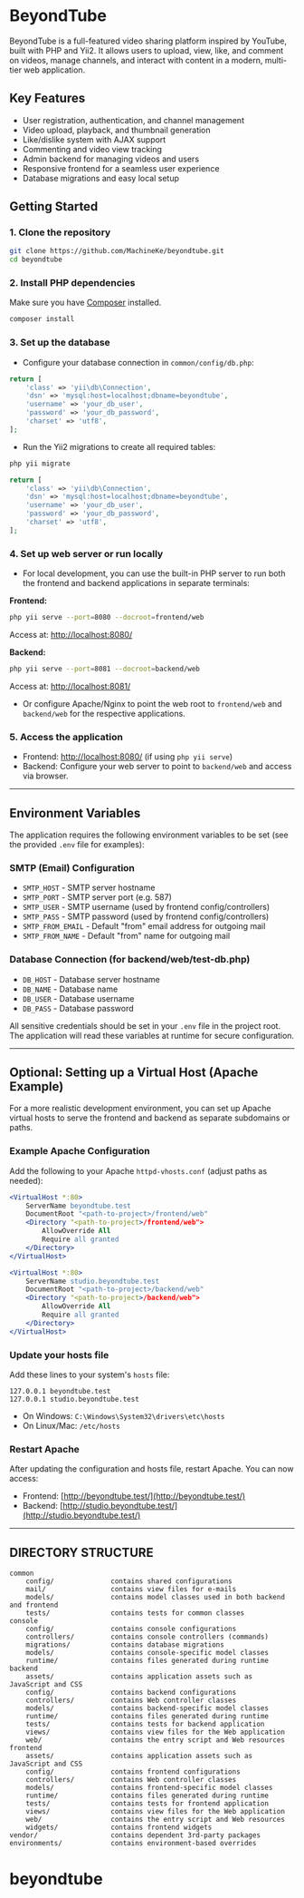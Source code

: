 # BeyondTube

BeyondTube is a full-featured video sharing platform inspired by YouTube, built with PHP and Yii2. It allows users to upload, view, like, and comment on videos, manage channels, and interact with content in a modern, multi-tier web application.

## Key Features

- User registration, authentication, and channel management
- Video upload, playback, and thumbnail generation
- Like/dislike system with AJAX support
- Commenting and video view tracking
- Admin backend for managing videos and users
- Responsive frontend for a seamless user experience
- Database migrations and easy local setup

## Getting Started

### 1. Clone the repository

```bash
git clone https://github.com/MachineKe/beyondtube.git
cd beyondtube
```

### 2. Install PHP dependencies

Make sure you have [Composer](https://getcomposer.org/) installed.

```bash
composer install
```

### 3. Set up the database

- Configure your database connection in `common/config/db.php`:

```php
return [
    'class' => 'yii\db\Connection',
    'dsn' => 'mysql:host=localhost;dbname=beyondtube',
    'username' => 'your_db_user',
    'password' => 'your_db_password',
    'charset' => 'utf8',
];
```

- Run the Yii2 migrations to create all required tables:

```bash
php yii migrate
```

```php
return [
    'class' => 'yii\db\Connection',
    'dsn' => 'mysql:host=localhost;dbname=beyondtube',
    'username' => 'your_db_user',
    'password' => 'your_db_password',
    'charset' => 'utf8',
];
```

### 4. Set up web server or run locally

- For local development, you can use the built-in PHP server to run both the frontend and backend applications in separate terminals:

**Frontend:**
```bash
php yii serve --port=8080 --docroot=frontend/web
```
Access at: [http://localhost:8080/](http://localhost:8080/)

**Backend:**
```bash
php yii serve --port=8081 --docroot=backend/web
```
Access at: [http://localhost:8081/](http://localhost:8081/)

- Or configure Apache/Nginx to point the web root to `frontend/web` and `backend/web` for the respective applications.

### 5. Access the application

- Frontend: [http://localhost:8080/](http://localhost:8080/) (if using `php yii serve`)
- Backend: Configure your web server to point to `backend/web` and access via browser.

---

## Environment Variables

The application requires the following environment variables to be set (see the provided `.env` file for examples):

### SMTP (Email) Configuration

- `SMTP_HOST` - SMTP server hostname
- `SMTP_PORT` - SMTP server port (e.g. 587)
- `SMTP_USER` - SMTP username (used by frontend config/controllers)
- `SMTP_PASS` - SMTP password (used by frontend config/controllers)
- `SMTP_FROM_EMAIL` - Default "from" email address for outgoing mail
- `SMTP_FROM_NAME` - Default "from" name for outgoing mail

### Database Connection (for backend/web/test-db.php)

- `DB_HOST` - Database server hostname
- `DB_NAME` - Database name
- `DB_USER` - Database username
- `DB_PASS` - Database password

All sensitive credentials should be set in your `.env` file in the project root. The application will read these variables at runtime for secure configuration.

---

## Optional: Setting up a Virtual Host (Apache Example)

For a more realistic development environment, you can set up Apache virtual hosts to serve the frontend and backend as separate subdomains or paths.

### Example Apache Configuration

Add the following to your Apache `httpd-vhosts.conf` (adjust paths as needed):

```apache
<VirtualHost *:80>
    ServerName beyondtube.test
    DocumentRoot "<path-to-project>/frontend/web"
    <Directory "<path-to-project>/frontend/web">
        AllowOverride All
        Require all granted
    </Directory>
</VirtualHost>

<VirtualHost *:80>
    ServerName studio.beyondtube.test
    DocumentRoot "<path-to-project>/backend/web"
    <Directory "<path-to-project>/backend/web">
        AllowOverride All
        Require all granted
    </Directory>
</VirtualHost>
```

### Update your hosts file

Add these lines to your system's `hosts` file:

```
127.0.0.1 beyondtube.test
127.0.0.1 studio.beyondtube.test
```

- On Windows: `C:\Windows\System32\drivers\etc\hosts`
- On Linux/Mac: `/etc/hosts`

### Restart Apache

After updating the configuration and hosts file, restart Apache. You can now access:
- Frontend: [http://beyondtube.test/](http://beyondtube.test/)
- Backend: [http://studio.beyondtube.test/](http://studio.beyondtube.test/)

---

DIRECTORY STRUCTURE
-------------------

```
common
    config/              contains shared configurations
    mail/                contains view files for e-mails
    models/              contains model classes used in both backend and frontend
    tests/               contains tests for common classes    
console
    config/              contains console configurations
    controllers/         contains console controllers (commands)
    migrations/          contains database migrations
    models/              contains console-specific model classes
    runtime/             contains files generated during runtime
backend
    assets/              contains application assets such as JavaScript and CSS
    config/              contains backend configurations
    controllers/         contains Web controller classes
    models/              contains backend-specific model classes
    runtime/             contains files generated during runtime
    tests/               contains tests for backend application    
    views/               contains view files for the Web application
    web/                 contains the entry script and Web resources
frontend
    assets/              contains application assets such as JavaScript and CSS
    config/              contains frontend configurations
    controllers/         contains Web controller classes
    models/              contains frontend-specific model classes
    runtime/             contains files generated during runtime
    tests/               contains tests for frontend application
    views/               contains view files for the Web application
    web/                 contains the entry script and Web resources
    widgets/             contains frontend widgets
vendor/                  contains dependent 3rd-party packages
environments/            contains environment-based overrides
```
# beyondtube
